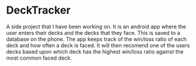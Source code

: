 # DeckTracker
A side project that I have been working on. It is an android app where the user enters their decks and the decks that they face. 
This is saved to a database on the phone. The app keeps track of the win/loss ratio of each deck and how often a deck is faced. 
It will then recomend one of the users decks based upon which deck has the highest win/loss ratio against the most common faced deck.
